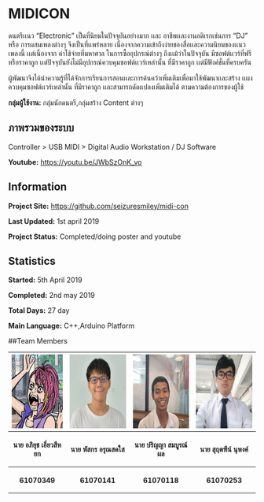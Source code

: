 # MIDICON
ดนตรีเเนว “Electronic” เป็นที่นิยมในปัจจุบันอย่างมาก เเละ อาชีพเเละงานอดิเรกเช่นการ “DJ”  หรือ การผสมเพลงต่างๆ จึงเป็นที่เเพร่หลาย เนื่องจากความเข้าถึงง่ายของสื่อเเละความนิยมของเเนวเพลงนี้ เเต่เนื่องจาก ค่าใช้จ่ายที่มหาศาล ในการซื้ออุปกรณ์ต่างๆ ถึงเเม้ว่าในปัจจุบัน มีซอฟต์เเวร์ที่ฟรี หรือราคาถูก เเต่ปัจจุบันยังไม่มีอุปกรณ์ควบคุมซอฟต์เเวร์เหล่านั้น ที่มีราคาถูก เเต่มีฟังค์ชั่นที่ครบครัน

ผู้พัฒนาจึงได้นำความรู้ที่ได้จักการเรียนการสอนเเละการค้นคว้าเพิ่มเติมเพื่อมาใช้พัฒนาเเละสร้าง เเผงควบคุมซอฟต์เเวร์เหล่านั้น ที่มีราคาถูก เเละสามารถดัดเเปลงเพิ่มเติมได้ ตามความต้องการของผู้ใช้


**กลุ่มผู้ใช้งาน:** กลุ่มนักดนตรี,กลุ่มสร้าง Content ต่างๆ

## ภาพรวมของระบบ

Controller > USB MIDI > Digital Audio Workstation / DJ Software

**Youtube:** https://youtu.be/JWbSzOnK_vo

## Information

**Project Site:** https://github.com/seizuresmiley/midi-con

**Last Updated:** 1st april 2019  

**Project Status:** Completed/doing poster and youtube


## Statistics

**Started:** 5th April 2019  

**Completed:** 2nd may 2019

**Total Days:** 27 day

**Main Language:** C++,Arduino Platform

##Team Members
<center><table>
 <tr>
  <th><img src="images/net.jpg" height="150" width="130"></th>
  <th><img src="images/punch.jpg" height="150" width="150"></th>
  <th><img src="images/yub.jpg" height="150" width="150"></th>
  <th><img src="images/nick.jpg" height="150" width="150"></th>
 </tr>
 <tr>
  <th><p align="center">นาย อภิยุช เอี่ยวสีหยก</p></th> 
  <th><p align="center">นาย พัสกร อรุณสดใส</p></th>
  <th><p align="center">นาย ปริญญา สมบูรณ์ผล</p></th>
  <th><p align="center">นาย สุฤตฑีน์ นุพงค์</p></th>
 </tr>
 <tr>
  <th><p align="center">61070349</p></th>
  <th><p align="center">61070141</p></th>
  <th><p align="center">61070118</p></th>
  <th><p align="center">61070253</p></th>
 </table></center>
